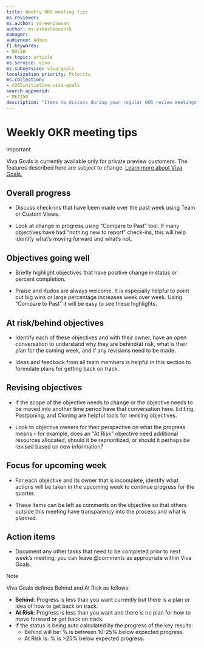 ```yaml
---
title: Weekly OKR meeting tips
ms.reviewer: 
ms.author: vsreenivasan
author: ms-vikashkoushik
manager: 
audience: Admin
f1.keywords:
- NOCSH
ms.topic: article
ms.service: viva
ms.subservice: viva-goals
localization_priority: Priority
ms.collection:  
- m365initiative-viva-goals  
search.appverid:
- MET150
description: "Items to discuss during your regular OKR review meetings"
---
```


# Weekly OKR meeting tips

> [!IMPORTANT]
> Viva Goals is currently available only for private preview customers. The features described here are subject to change. [Learn more about Viva Goals.](https://go.microsoft.com/fwlink/?linkid=2189933)

## Overall progress

- Discuss check-ins that have been made over the past week using Team or Custom Views.

- Look at change in progress using “Compare to Past” tool. If many objectives have had “nothing new to report” check-ins, this will help identify what’s moving forward and what’s not.

## Objectives going well

- Briefly highlight objectives that have positive change in status or percent completion.

- Praise and Kudos are always welcome. It is especially helpful to point out big wins or large percentage increases week over week. Using “Compare to Past” it will be easy to see these highlights. 

## At risk/behind objectives

- Identify each of these objectives and with their owner, have an open conversation to understand why they are behind/at risk, what is their plan for the coming week, and if any revisions need to be made.

- Ideas and feedback from all team members is helpful in this section to formulate plans for getting back on track.

## Revising objectives

- If the scope of the objective needs to change or the objective needs to be moved into another time period have that conversation here. Editing, Postponing, and Cloning are helpful tools for revising objectives.

- Look to objective owners for their perspective on what the progress means – for example, does an "At Risk" objective need additional resources allocated, should it be reprioritized, or should it perhaps be revised based on new information?  

## Focus for upcoming week

- For each objective and its owner that is incomplete, identify what actions will be taken in the upcoming week to continue progress for the quarter.

- These items can be left as comments on the objective so that others outside this meeting have transparency into the process and what is planned.

## Action items

- Document any other tasks that need to be completed prior to next week’s meeting, you can leave @comments as appropriate within Viva Goals. 

> [!NOTE]
> Viva Goals defines Behind and At Risk as follows:
> - **Behind**: Progress is less than you want currently but there is a plan or idea of how to get back on track.
> - **At Risk**: Progress is less than you want and there is no plan for how to move forward or get back on track.
> - If the status is being auto calculated by the progress of the key results:
>   - Behind will be: % is between 10-25% below expected progress. 
>   - At Risk is: % is >25% below expected progress.

